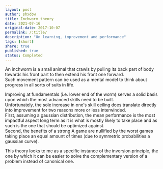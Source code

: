 ```yaml
---
layout: post
author: shxdow
title: Inchworm theory
date: 2021-07-16
original-date: 2017-10-07
permalink: /:title/
description: "On learning, improvement and performance"
tags: [short]
share: true
published: true
status: Completed
---
```


An inchworm is a small animal that crawls by pulling
its back part of body towards his front part to then
extend his front one forward.  
Such movement pattern can be used as a mental model
to think about progress in all sorts of suits in life.  
  
Improving at fundamentals (i.e. lower end of the worm)
serves a solid basis upon which the most advanced skills
need to be built.  
Unfortunately, the sole increase in
one's skill ceiling does translate directly into
improvement for two reasons more or less interwinded.  
First, assuming a gaussian distribution, the mean
performance is the most impactful aspect long term
as it is what is mostly likely to take place and as
such is the one that should be optimized against.  
Second, the benefits of a strong A game are nullified
by the worst games taking place an equal amount of
times (due to symmetric probabilities a gaussian
curve).  
  
This theory looks to me as a specific instance of the
inversion principle, the one by which it can be
easier to solve the complementary version of a
problem instead of canonical one.

<!--
[[***Changelog***<br/>
• 2021-07-17: Change conclusion and minor edits<br/>
• 2021-07-16: Revision and pubblication<br/>
• 2017-10-07: First draft <br/>
::rmn]]
-->
